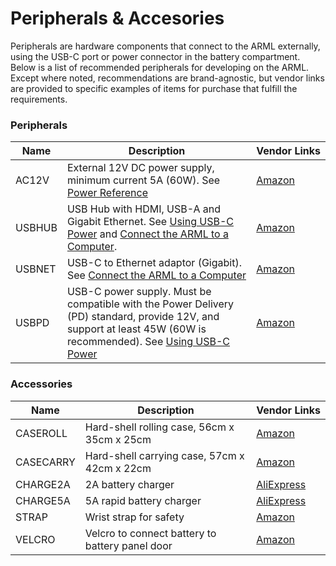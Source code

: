 # Peripherals & Accesories

 Peripherals are hardware components that connect to the ARML externally, using the USB-C port or power connector in the battery compartment. Below is a list of recommended peripherals for developing on the ARML. Except where noted, recommendations are brand-agnostic, but vendor links are provided to specific examples of items for purchase that fulfill the requirements.

### Peripherals

| Name | Description | Vendor&nbsp;Links |
| --- | --- | --- |
| AC12V | External 12V DC power supply, minimum current 5A (60W). See [Power Reference](power.md) | [Amazon](https://www.amazon.es/dp/B07PGLXK4X) |
| USBHUB | USB Hub with HDMI, USB-A and Gigabit Ethernet. See [Using USB-C Power](power.md#using-usb-c-power) and [Connect the ARML to a Computer](./workflow.md#connect-the-arml-to-the-computer). | [Amazon](https://www.amazon.es/gp/product/B0BW2TLQ8S) | 
| USBNET | USB-C to Ethernet adaptor (Gigabit). See [Connect the ARML to a Computer](./workflow.md#connect-the-arml-to-the-computer) | [Amazon](https://www.amazon.es/gp/product/B08FYB5HHK) | 
| USBPD | USB-C power supply. Must be compatible with the Power Delivery (PD) standard, provide 12V, and support at least 45W (60W is recommended). See [Using USB-C Power](power.md#using-usb-c-power) | [Amazon](https://www.amazon.es/dp/B0D48H3TR4) | 

### Accessories

| Name | Description | Vendor&nbsp;Links |
| --- | --- | --- |
| CASEROLL  | Hard-shell rolling case, 56cm x 35cm x 25cm | [Amazon](https://www.amazon.es/dp/B01L0LVLLY) |
| CASECARRY | Hard-shell carrying case, 57cm x 42cm x 22cm | [Amazon](https://www.amazon.es/dp/B08K3HWVCL) |
| CHARGE2A  | 2A battery charger | [AliExpress](https://www.aliexpress.com/item/1005006233034942.html) |
| CHARGE5A  | 5A rapid battery charger | [AliExpress](https://www.aliexpress.com/item/1005001608750083.html) |
| STRAP     | Wrist strap for safety | [Amazon](https://www.amazon.es/dp/B09QPRXW4Q) |
| VELCRO    | Velcro to connect battery to battery panel door | [Amazon](https://www.amazon.es/dp/B09TH3936Y) |